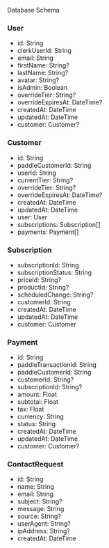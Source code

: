 Database Schema

### User

- id: String
- clerkUserId: String
- email: String
- firstName: String?
- lastName: String?
- avatar: String?
- isAdmin: Boolean
- overrideTier: String?
- overrideExpiresAt: DateTime?
- createdAt: DateTime
- updatedAt: DateTime
- customer: Customer?

### Customer

- id: String
- paddleCustomerId: String
- userId: String
- currentTier: String?
- overrideTier: String?
- overrideExpiresAt: DateTime?
- createdAt: DateTime
- updatedAt: DateTime
- user: User
- subscriptions: Subscription[]
- payments: Payment[]

### Subscription

- subscriptionId: String
- subscriptionStatus: String
- priceId: String?
- productId: String?
- scheduledChange: String?
- customerId: String
- createdAt: DateTime
- updatedAt: DateTime
- customer: Customer

### Payment

- id: String
- paddleTransactionId: String
- paddleCustomerId: String
- customerId: String?
- subscriptionId: String?
- amount: Float
- subtotal: Float
- tax: Float
- currency: String
- status: String
- createdAt: DateTime
- updatedAt: DateTime
- customer: Customer?

### ContactRequest

- id: String
- name: String
- email: String
- subject: String?
- message: String
- source: String?
- userAgent: String?
- ipAddress: String?
- createdAt: DateTime
